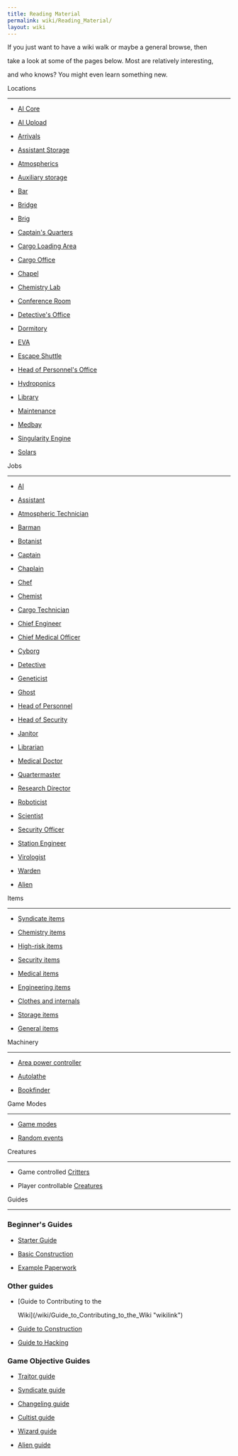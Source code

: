 ```yaml
---
title: Reading Material
permalink: wiki/Reading_Material/
layout: wiki
---
```


If you just want to have a wiki walk or maybe a general browse, then
take a look at some of the pages below. Most are relatively interesting,
and who knows? You might even learn something new.

Locations
---------

-   [AI Core](/wiki/AI_Core "wikilink")
-   [AI Upload](/wiki/AI_Upload "wikilink")
-   [Arrivals](/wiki/Arrivals "wikilink")
-   [Assistant Storage](/wiki/Assistant_Storage "wikilink")
-   [Atmospherics](/wiki/Atmospherics "wikilink")
-   [Auxiliary storage](/wiki/Auxiliary_storage "wikilink")
-   [Bar](/wiki/Bar "wikilink")
-   [Bridge](/wiki/Bridge "wikilink")
-   [Brig](/wiki/Brig "wikilink")
-   [Captain's Quarters](/wiki/Captain's_Quarters "wikilink")
-   [Cargo Loading Area](/wiki/Cargo_Loading_Area "wikilink")
-   [Cargo Office](/wiki/Cargo_Office "wikilink")
-   [Chapel](/wiki/Chapel "wikilink")
-   [Chemistry Lab](/wiki/Chemistry_Lab "wikilink")
-   [Conference Room](/wiki/Conference_Room "wikilink")
-   [Detective's Office](/wiki/Detective's_Office "wikilink")
-   [Dormitory](/wiki/Dormitory "wikilink")
-   [EVA](/wiki/EVA "wikilink")
-   [Escape Shuttle](/wiki/Escape_Shuttle "wikilink")
-   [Head of Personnel's Office](/wiki/Head_of_Personnel's_Office "wikilink")
-   [Hydroponics](/wiki/Hydroponics "wikilink")
-   [Library](/wiki/Library "wikilink")
-   [Maintenance](/wiki/Maintenance "wikilink")
-   [Medbay](/wiki/Medbay "wikilink")
-   [Singularity Engine](/wiki/Singularity_Engine "wikilink")
-   [Solars](/wiki/Solars "wikilink")

Jobs
----

-   [AI](/wiki/AI "wikilink")
-   [Assistant](/wiki/Assistant "wikilink")
-   [Atmospheric Technician](/wiki/Atmospheric_Technician "wikilink")
-   [Barman](/wiki/Barman "wikilink")
-   [Botanist](/wiki/Botanist "wikilink")
-   [Captain](/wiki/Captain "wikilink")
-   [Chaplain](/wiki/Chaplain "wikilink")
-   [Chef](/wiki/Chef "wikilink")
-   [Chemist](/wiki/Chemist "wikilink")
-   [Cargo Technician](/wiki/Cargo_Technician "wikilink")
-   [Chief Engineer](/wiki/Chief_Engineer "wikilink")
-   [Chief Medical Officer](/wiki/Chief_Medical_Officer "wikilink")
-   [Cyborg](/wiki/Cyborg "wikilink")
-   [Detective](/wiki/Detective "wikilink")
-   [Geneticist](/wiki/Geneticist "wikilink")
-   [Ghost](/wiki/Ghost "wikilink")
-   [Head of Personnel](/wiki/Head_of_Personnel "wikilink")
-   [Head of Security](/wiki/Head_of_Security "wikilink")
-   [Janitor](/wiki/Janitor "wikilink")
-   [Librarian](/wiki/Librarian "wikilink")
-   [Medical Doctor](/wiki/Medical_Doctor "wikilink")
-   [Quartermaster](/wiki/Quartermaster "wikilink")
-   [Research Director](/wiki/Research_Director "wikilink")
-   [Roboticist](/wiki/Roboticist "wikilink")
-   [Scientist](/wiki/Scientist "wikilink")
-   [Security Officer](/wiki/Security_Officer "wikilink")
-   [Station Engineer](/wiki/Station_Engineer "wikilink")
-   [Virologist](/wiki/Virologist "wikilink")
-   [Warden](/wiki/Warden "wikilink")
-   [Alien](/wiki/Alien "wikilink")

Items
-----

-   [Syndicate items](/wiki/Syndicate_Items "wikilink")
-   [Chemistry items](/wiki/Chemistry_items "wikilink")
-   [High-risk items](/wiki/High-risk_items "wikilink")
-   [Security items](/wiki/Security_items "wikilink")
-   [Medical items](/wiki/Medical_items "wikilink")
-   [Engineering items](/wiki/Engineering_items "wikilink")
-   [Clothes and internals](/wiki/Clothes_and_internals "wikilink")
-   [Storage items](/wiki/Storage_items "wikilink")
-   [General items](/wiki/General_items "wikilink")

Machinery
---------

-   [Area power controller](/wiki/Area_power_controller "wikilink")
-   [Autolathe](/wiki/Autolathe "wikilink")
-   [Bookfinder](/wiki/Bookfinder "wikilink")

Game Modes
----------

-   [Game modes](/wiki/Game_modes "wikilink")
-   [Random events](/wiki/Random_events "wikilink")

Creatures
---------

-   Game controlled [Critters](/wiki/Critters "wikilink")
-   Player controllable [Creatures](/wiki/Creatures "wikilink")

Guides
------

### Beginner's Guides

-   [Starter Guide](/wiki/Starter_Guide "wikilink")
-   [Basic Construction](/wiki/Basic_Construction "wikilink")
-   [Example Paperwork](/wiki/Example_Paperwork "wikilink")

### Other guides

-   [Guide to Contributing to the
    Wiki](/wiki/Guide_to_Contributing_to_the_Wiki "wikilink")
-   [Guide to Construction](/wiki/Guide_to_Construction "wikilink")
-   [Guide to Hacking](/wiki/Guide_to_Hacking "wikilink")

### Game Objective Guides

-   [Traitor guide](/wiki/Traitor "wikilink")
-   [Syndicate guide](/wiki/Syndicate_guide "wikilink")
-   [Changeling guide](/wiki/Changeling_guide "wikilink")
-   [Cultist guide](/wiki/Cultist_guide "wikilink")
-   [Wizard guide](/wiki/Wizard_guide "wikilink")
-   [Alien guide](/wiki/Xenos "wikilink")
